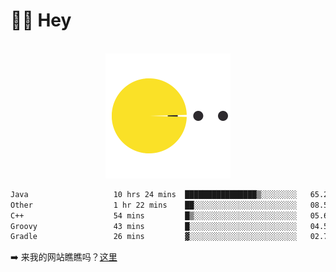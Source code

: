
# 👋🏻 Hey
<div align="center">
	<br>
	<img src="https://raw.githubusercontent.com/Aniket965/Aniket965/master/pacman.svg?sanitize=true" width="200" height="200">
	<br>
</div>

<!--START_SECTION:waka-->

```txt
Java                   10 hrs 24 mins  ████████████████▒░░░░░░░░   65.20 %
Other                  1 hr 22 mins    ██░░░░░░░░░░░░░░░░░░░░░░░   08.57 %
C++                    54 mins         █▒░░░░░░░░░░░░░░░░░░░░░░░   05.69 %
Groovy                 43 mins         █░░░░░░░░░░░░░░░░░░░░░░░░   04.59 %
Gradle                 26 mins         ▓░░░░░░░░░░░░░░░░░░░░░░░░   02.78 %
```

<!--END_SECTION:waka-->

 ➡️  来我的网站瞧瞧吗？[这里](https://www.shaolongfei.com)
